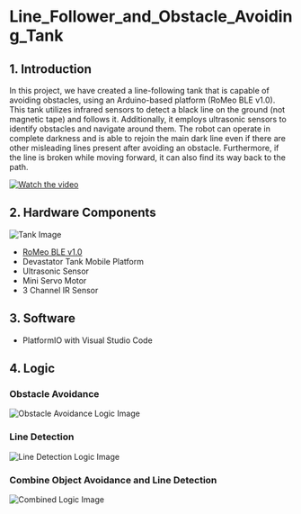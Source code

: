 # Line_Follower_and_Obstacle_Avoiding_Tank

## 1. Introduction
In this project, we have created a line-following tank that is capable of avoiding obstacles, using an Arduino-based platform (RoMeo BLE v1.0). This tank utilizes infrared sensors to detect a black line on the ground (not magnetic tape) and follows it. Additionally, it employs ultrasonic sensors to identify obstacles and navigate around them. The robot can operate in complete darkness and is able to rejoin the main dark line even if there are other misleading lines present after avoiding an obstacle. Furthermore, if the line is broken while moving forward, it can also find its way back to the path.

[![Watch the video](http://img.youtube.com/vi/7qLS-UVV_zI/hqdefault.jpg)](https://www.youtube.com/shorts/7qLS-UVV_zI)

## 2. Hardware Components
![Tank Image](path/to/tank_image.png)
- [RoMeo BLE v1.0](https://wiki.dfrobot.com/RoMeo_BLE__SKU_DFR0305_)
- Devastator Tank Mobile Platform
- Ultrasonic Sensor
- Mini Servo Motor
- 3 Channel IR Sensor

## 3. Software 
- PlatformIO with Visual Studio Code

## 4. Logic
### Obstacle Avoidance
![Obstacle Avoidance Logic Image](path/to/obstacle_avoidance_logic_image.png)
### Line Detection
![Line Detection Logic Image](path/to/line_detection_logic_image.png)
### Combine Object Avoidance and Line Detection
![Combined Logic Image](path/to/combined_logic_image.png)
